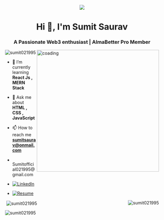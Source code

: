 <p align="center"> <img src="https://repository-images.githubusercontent.com/588181932/e36ec678-7984-4cdd-8e4c-a3932772ff8e"/> </p>
<h1 align="center">Hi 👋, I'm Sumit Saurav</h1>
<h3 align="center">A Passionate Web3 enthusiast | AlmaBetter Pro Member</h3>
<img align = "right" alt = 'coading' width = "400" src="https://camo.githubusercontent.com/e20822b4282c07ffd010cd05f855a6561d3b62358ca9e607e4901288dd748fcb/68747470733a2f2f63646e2e6472696262626c652e636f6d2f75736572732f323133313939332f73637265656e73686f74732f343934383733362f74686f75676874776f726b732d6769665f6472696262626c652e676966">
<p align="left"> <img src="https://komarev.com/ghpvc/?username=sumit021995&label=Profile%20views&color=0e75b6&style=flat" alt="sumit021995" /> </p>

- 🌱 I’m currently learning **React Js , MERN Stack**

- 💬 Ask me about **HTML , CSS , JavaScript**

- 📫 How to reach me **sumitsaurav@onmail.com**
- <p align="left"> <img weight="15px" height="15px" src="https://upload.wikimedia.org/wikipedia/commons/thumb/7/7e/Gmail_icon_%282020%29.svg/512px-Gmail_icon_%282020%29.svg.png?20221017173631"/>  Sumitofficial021995@gmail.com</p>

-  [![LinkedIn](https://img.shields.io/badge/LinkedIn-%230077B5.svg?logo=linkedin&logoColor=white)](https://linkedin.com/in/sumit-saurav-3388b5112)
-  [![Resume](https://cdn-icons-png.flaticon.com/128/5404/5404040.png)](https://www.canva.com/design/DAF3ryo75pg/UrBaXKwInCqdvDMLm1xyzg/view?utm_content=DAF3ryo75pg&utm_campaign=designshare&utm_medium=link&utm_source=editor)
  




<p><img align="right" src="https://github-readme-stats.vercel.app/api/top-langs?username=sumit021995&show_icons=true&locale=en&layout=compact" alt="sumit021995" /></p>


<p>&nbsp;<img align="center" src="https://github-readme-stats.vercel.app/api?username=sumit021995&show_icons=true&locale=en" alt="sumit021995" /></p>

<p><img align="center" src="https://github-readme-streak-stats.herokuapp.com/?user=sumit021995&" alt="sumit021995" /></p>


